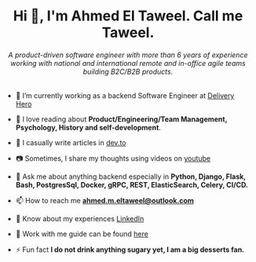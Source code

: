 <h1 align="center">Hi 👋, I'm Ahmed El Taweel. Call me Taweel.</h1>
<h6 align="center">A product-driven software engineer with more than 6 years of experience working with national and international remote and in-office agile teams building B2C/B2B products.</h6>

- 🔭 I’m currently working as a backend Software Engineer at [Delivery Hero](https://github.com/deliveryhero/)

- 🌱 I love reading about **Product/Engineering/Team Management, Psychology, History and self-development**.

- 📝 I casually write articles in [dev.to](https://dev.to/ahmedeltaweel)

- 📷 Sometimes, I share my thoughts using videos on [youtube](https://www.youtube.com/c/ahmedeltaweel2)

- 💬 Ask me about anything backend especially in **Python, Django, Flask, Bash, PostgresSql, Docker, gRPC, REST, ElasticSearch, Celery, CI/CD.**

- 📫 How to reach me **ahmed.m.eltaweel@outlook.com**

- 📄 Know about my experiences [LinkedIn](https://www.linkedin.com/in/ahmedeltaweel/)

- 🤝 Work with me guide can be found [here](https://github.com/ahmedeltaweel/work-with-me-guide)

- ⚡ Fun fact **I do not drink anything sugary yet, I am a big desserts fan.**
